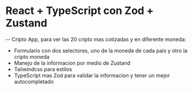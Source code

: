# React + TypeScript con Zod + Zustand

-- Cripto App, para ver las 20 cripto mas cotizadas y en diferente moneda:
  - Formulario con dos selectores, uno de la moneda de cada pais y otro la cripto moneda
  - Manejo de la informacion por medio de Zustand
  - Tailwindcss para estilos
  - TypeScript mas Zod para validar la informacion y tener un mejor autocompletado
    

